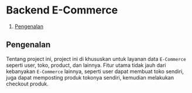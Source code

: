 # Backend E-Commerce

1. [Pengenalan](#pengenalan)

## Pengenalan

Tentang project ini, project ini di khususkan untuk layanan data `E-Commerce` seperti user, toko, product, dan lainnya. Fitur utama tidak jauh dari kebanyakan `E-Commerce` lainnya, seperti user dapat membuat toko sendiri, juga dapat memposting produk tokonya sendiri, kemudian melakukan checkout produk.
